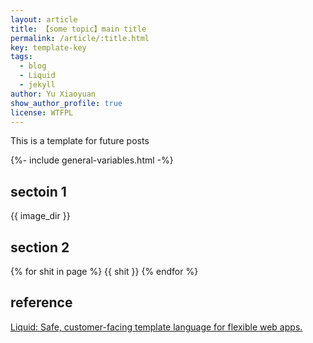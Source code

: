 ```yaml
---
layout: article
title: 【some topic】main title
permalink: /article/:title.html
key: template-key
tags: 
  - blog
  - Liquid
  - jekyll
author: Yu Xiaoyuan
show_author_profile: true
license: WTFPL
---
```


<!-- abstract begin -->
This is a template for future posts
<!-- abstract end -->

<!--more-->

<!-- begin include -->
{%- include general-variables.html -%}
<!-- end include -->

<!-- begin private variable of Liquid -->

<!-- {%- increment equation-h2-1 -%} -->
<!-- end private variable of Liquid -->

## sectoin 1

{{ image_dir }}

## section 2

{% for shit in page %}
{{ shit }}
{% endfor %}

## reference

[Liquid: Safe, customer-facing template language for flexible web apps.](https://shopify.github.io/liquid/)
